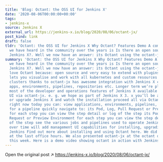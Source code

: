 ```yaml
---
title: 'Blog: Octant: the OSS UI for Jenkins X'
date: '2020-08-06T00:00:00+00:00'
tags:
- jenkins-x
source: Jenkins X
external_url: https://jenkins-x.io/blog/2020/08/06/octant-jx/
post_kind: link
draft: false
tldr: 'Octant: the OSS UI for Jenkins X Why Octant? Features Demo A common question
  we have heard in the community over the years is Is there an open source UI for
  Jenkins X?. Well we now have an answer: its Octant using the octant-jx plugin.'
summary: 'Octant: the OSS UI for Jenkins X Why Octant? Features Demo A common question
  we have heard in the community over the years is Is there an open source UI for
  Jenkins X?. Well we now have an answer: its Octant using the octant-jx plugin. We
  love Octant because: open source and very easy to extend with plugins in Go or TypeScript/JavaScript
  lets you visualise and work with all kubernetes and custom resources across multiple
  clusters thanks to octant-jx has awesome integration with Jenkins X components like
  apps, environments, pipelines, repositories etc. Longer term we’re planning on making
  most of the developer and operations features of Jenkins X available through the
  UI via octant-jx. e. g. we hope as part of Jenkins X 3. x you’ll be able to install
  or upgrade Jenkins X and watch the installation proceed all via Octant. But already
  right now today you can: view applications, environments, pipelines, repositories
  for a pipeline quickly navigate to: its Pod, Log, Pull Request or Preview Environment
  for each step you can view the step detail or log of the step its Pod, Log, Pull
  Request or Preview Environment for each step you can view the step detail or log
  of the step see the various jobs and pipelines used to operate Jenkins X itself
  over time will add management UI capabilities for installing, upgrading and administering
  Jenkins Find out more about installing and using Octant here. We did a demo of octant-jx
  at the last office hours. We also presented octant-jx at the octant office hours
  this week. Here is a demo video showing octant in action with Jenkins X : ← Previous.'
---
```

Open the original post ↗ https://jenkins-x.io/blog/2020/08/06/octant-jx/
